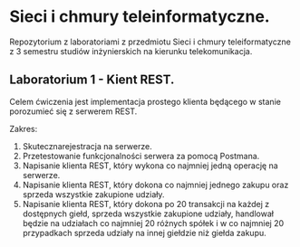 # Sieci i chmury teleinformatyczne.
Repozytorium z laboratoriami z przedmiotu Sieci i chmury teleiformatyczne z 3 semestru studiów inżynierskich na kierunku telekomunikacja.

## Laboratorium 1 - Kient REST.

Celem ćwiczenia jest implementacja prostego klienta będącego w stanie porozumieć się z serwerem REST.

Zakres:
1. Skutecznarejestracja na serwerze.
2. Przetestowanie funkcjonalności serwera za pomocą Postmana.
3. Napisanie klienta REST, który wykona co najmniej jedną operację na serwerze.
4. Napisanie klienta REST, który dokona co najmniej jednego zakupu oraz sprzeda wszystkie zakupione udziały.
5. Napisanie klienta REST, który dokona po 20 transakcji na każdej z dostępnych giełd, sprzeda wszystkie zakupione udziały, handlował będzie na udziałach co najmniej 20 różnych spółek i  w  co najmniej 20 przypadkach sprzeda udziały na innej giełdzie niż giełda zakupu.